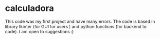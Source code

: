 # calculadora
This code was my first project and have many errors.
The code is based in library tkinter (for GUI for users ) and python functions (for backend to code).
I am open to suggestions :)
